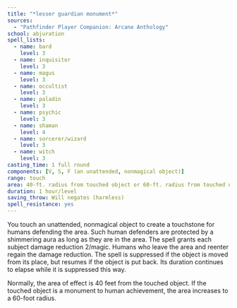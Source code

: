 ```yaml
---
title: "*lesser guardian monument*"
sources:
  - "Pathfinder Player Companion: Arcane Anthology"
school: abjuration
spell_lists:
  - name: bard
    level: 3
  - name: inquisitor
    level: 3
  - name: magus
    level: 3
  - name: occultist
    level: 3
  - name: paladin
    level: 3
  - name: psychic
    level: 3
  - name: shaman
    level: 4
  - name: sorcerer/wizard
    level: 3
  - name: witch
    level: 3
casting_time: 1 full round
components: [V, S, F (an unattended, nonmagical object)]
range: touch
area: 40-ft. radius from touched object or 60-ft. radius from touched object; see text
duration: 1 hour/level
saving_throw: Will negates (harmless)
spell_resistance: yes
---
```


You touch an unattended, nonmagical object to create a touchstone for humans defending the area. Such human defenders are protected by a shimmering aura as long as they are in the area. The spell grants each subject damage reduction 2/magic. Humans who leave the area and reenter regain the damage reduction. The spell is suppressed if the object is moved from its place, but resumes if the object is put back. Its duration continues to elapse while it is suppressed this way.

Normally, the area of effect is 40 feet from the touched object. If the touched object is a monument to human achievement, the area increases to a 60-foot radius.
